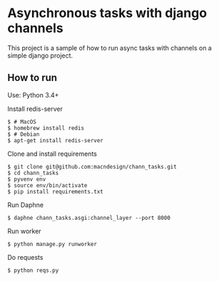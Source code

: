 # Asynchronous tasks with django channels

This project is a sample of how to run async tasks with channels on a simple django project.

## How to run

Use: Python 3.4+

Install redis-server
```
$ # MacOS
$ homebrew install redis
$ # Debian
$ apt-get install redis-server
```

Clone and install requirements
```
$ git clone git@github.com:macndesign/chann_tasks.git
$ cd chann_tasks
$ pyvenv env
$ source env/bin/activate
$ pip install requirements.txt
```

Run Daphne
```
$ daphne chann_tasks.asgi:channel_layer --port 8000
```

Run worker
```
$ python manage.py runworker
```

Do requests
```
$ python reqs.py
```
